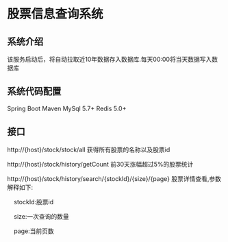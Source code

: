 # 股票信息查询系统

## 系统介绍
该服务启动后，将自动拉取近10年数据存入数据库.每天00:00将当天数据写入数据库

## 系统代码配置
Spring Boot
Maven
MySql 5.7+
Redis 5.0+

## 接口

http://{host}/stock/stock/all 获得所有股票的名称以及股票id

http://{host}/stock/history/getCount 前30天涨幅超过5%的股票统计

http://{host}/stock/history/search/{stockId}/{size}/{page}  股票详情查看,参数解释如下:

&nbsp;&nbsp;&nbsp;&nbsp;stockId:股票id

&nbsp;&nbsp;&nbsp;&nbsp;size:一次查询的数量

&nbsp;&nbsp;&nbsp;&nbsp;page:当前页数